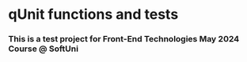 # qUnit functions and tests

### This is a test project for **Front-End Technologies** May 2024 Course @ SoftUni

